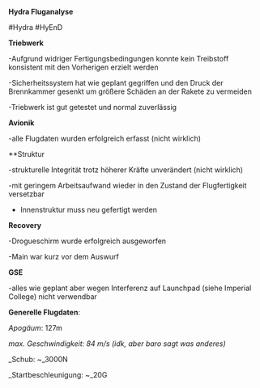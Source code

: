 **Hydra Fluganalyse**

#Hydra #HyEnD 

**Triebwerk**

-Aufgrund widriger Fertigungsbedingungen konnte kein Treibstoff konsistent mit den Vorherigen erzielt werden

-Sicherheitssystem hat wie geplant gegriffen und den Druck der Brennkammer gesenkt um größere Schäden an der Rakete zu vermeiden

-Triebwerk ist gut getestet und normal zuverlässig 

**Avionik**

-alle Flugdaten wurden erfolgreich erfasst (nicht wirklich)

**Struktur

-strukturelle Integrität trotz höherer Kräfte unverändert (nicht wirklich)

-mit geringem Arbeitsaufwand wieder in den Zustand der Flugfertigkeit versetzbar

- Innenstruktur muss neu gefertigt werden

**Recovery**

-Drogueschirm wurde erfolgreich ausgeworfen

-Main war kurz vor dem Auswurf

**GSE**

-alles wie geplant aber wegen Interferenz auf Launchpad (siehe Imperial College) nicht verwendbar 

**Generelle Flugdaten**:

_Apogäum_: 127m

_max. Geschwindigkeit: 84 m/s (idk, aber baro sagt was anderes)_

_Schub: ~_3000N

_Startbeschleunigung: ~_20G
